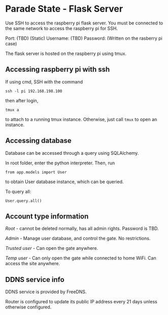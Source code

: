 # Parade State - Flask Server

Use SSH to access the raspberry pi flask server. You must be connected to the same network to access the raspberry pi for SSH.

Port: (TBD) (Static)
Username: (TBD)
Password: (Written on the rasberry pi case)

The flask server is hosted on the raspberry pi using tmux.

## Accessing raspberry pi with ssh

If using cmd, SSH with the command

`ssh -l pi 192.168.198.100`

then after login,

`tmux a`

to attach to a running tmux instance. Otherwise, just call `tmux` to open an instance.

## Accessing database

Database can be accessed through a query using SQLAlchemy.

In root folder, enter the python interpreter. Then, run

`from app.models import User`

to obtain User database instance, which can be queried.

To query all:

`User.query.all()`

## Account type information

*Root* - cannot be deleted normally, has all admin rights. Password is TBD.

*Admin* - Manage user database, and control the gate. No restrictions.

*Trusted user* - Can open the gate anywhere.

*Temp user* - Can only open the gate while connected to home WiFi. Can access the site anywhere.

## DDNS service info

DDNS service is provided by FreeDNS.

Router is configured to update its public IP address every 21 days unless otherwise configured.
